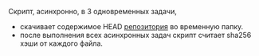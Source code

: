 Скрипт, асинхронно, в 3 одновременных задачи,
- скачивает содержимое HEAD [репозитория](https://gitea.radium.group/radium/project-configuration) во временную папку.
- после выполнения всех асинхронных задач скрипт считает sha256 хэши от каждого файла.